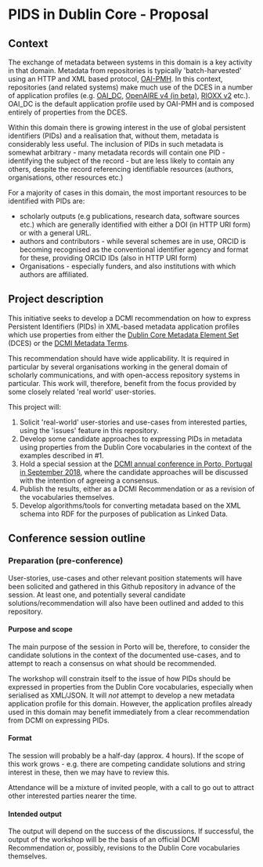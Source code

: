# PIDS in Dublin Core - Proposal

## Context

The exchange of metadata between systems in this domain is a key activity in that domain. Metadata from repositories is typically 'batch-harvested' using an HTTP and XML based protocol, [OAI-PMH](https://www.openarchives.org/OAI/openarchivesprotocol.html). In this context, repositories (and related systems) make much use of the DCES in a number of application profiles (e.g.  [OAI_DC](https://www.openarchives.org/OAI/openarchivesprotocol.html),  [OpenAIRE v4 (in beta)](http://openaire-guidelines-for-literature-repository-managers.readthedocs.io/en/latest/application_profile.html), [RIOXX v2](http://www.rioxx.net/profiles/v2-0-final/) etc.). OAI_DC is the default application profile used by OAI-PMH and is composed entirely of properties from the DCES.

Within this domain there is growing interest in the use of global persistent identifiers (PIDs) and a realisation that, without them, metadata is considerably less useful. The inclusion of PIDs in such metadata is somewhat arbitrary - many metadata records will contain one PID - identifying the subject of the record - but are less likely to contain any others, despite the record referencing identifiable resources (authors, organisations, other resources etc.)

For a majority of cases in this domain, the most important resources to be identified with PIDs are:

* scholarly outputs (e.g publications, research data, software sources etc.) which are generally identified with either a DOI (in HTTP URI form) or with a general URL.
* authors and contributors - while several schemes are in use, ORCID is becoming recognised as the conventional identifier agency and format for these, providing ORCID IDs (also in HTTP URI form)
* Organisations - especially funders, and also institutions with which authors are affiliated.

## Project description

This initiative seeks to develop a DCMI recommendation on how to express Persistent Identifiers (PIDs) in XML-based metadata application profiles which use properties from either the [Dublin Core Metadata Element Set](http://www.dublincore.org/documents/dces/) (DCES) or the [DCMI Metadata Terms](http://www.dublincore.org/documents/dcmi-terms/).

This recommendation should have wide applicability. It is required in particular by several organisations working in the general domain of scholarly communications, and with open-access repository systems in particular. This work will, therefore, benefit from the focus provided by some closely related 'real world' user-stories.

This project will:

1. Solicit 'real-world' user-stories and use-cases from interested parties, using the 'issues' feature in this repository.
2. Develop some candidate approaches to expressing PIDs in metadata using properties from the Dublin Core vocabularies in the context of the examples described in #1.
3. Hold a special session at the [DCMI annual conference in Porto, Portugal in September 2018](http://www.dublincore.org/conference/2018/), where the candidate approaches will be discussed with the intention of agreeing a consensus.
4. Publish the results, either as a DCMI Recommendation or as a revision of the vocabularies themselves.
5. Develop algorithms/tools for converting metadata based on the XML schema into RDF for the purposes of publication as Linked Data.

## Conference session outline

### Preparation (pre-conference)

User-stories, use-cases and other relevant position statements will have been solicited and gathered in this Github repository in advance of the session. At least one, and potentially several candidate solutions/recommendation will also have been outlined and added to this repository.

#### Purpose and scope

The main purpose of the session in Porto will be, therefore, to consider the candidate solutions in the context of the documented use-cases, and to attempt to reach a consensus on what should be recommended.

The workshop will constrain itself to the issue of how PIDs should be expressed in properties from the Dublin Core vocabularies, especially when serialised as XML/JSON. It will *not* attempt to develop a new metadata application profile for this domain. However, the application profiles already used in this domain may benefit immediately from a clear recommendation from DCMI on expressing PIDs.

#### Format

The session will probably be a half-day (approx. 4 hours). If the scope of this work grows - e.g. there are competing candidate solutions and string interest in these, then we may have to review this.

Attendance will be a mixture of invited people, with a call to go out to attract other interested parties nearer the time.

#### Intended output

The output will depend on the success of the discussions. If successful, the output of the workshop will be the basis of an official DCMI Recommendation or, possibly, revisions to the Dublin Core vocabularies themselves.
